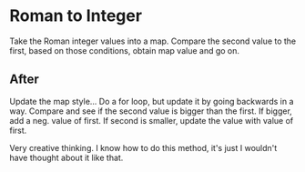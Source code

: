 # Roman to Integer


Take the Roman integer values into a map. Compare the second value to the first, based on those conditions, obtain map value and go on.


## After

Update the map style...  Do a for loop, but update it by going backwards in a way. Compare and see if the second value is bigger than the first. If bigger, add a neg. value of first.
If second is smaller, update the value with value of first.

Very creative thinking. I know how to do this method, it's just I wouldn't have thought about it like that.
